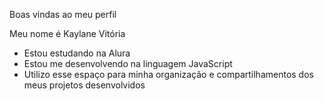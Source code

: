 Boas vindas ao meu perfil

Meu nome é Kaylane Vitória

- Estou estudando na Alura
- Estou me desenvolvendo na linguagem JavaScript
- Utilizo esse espaço para minha organização e compartilhamentos dos meus projetos desenvolvidos

  
